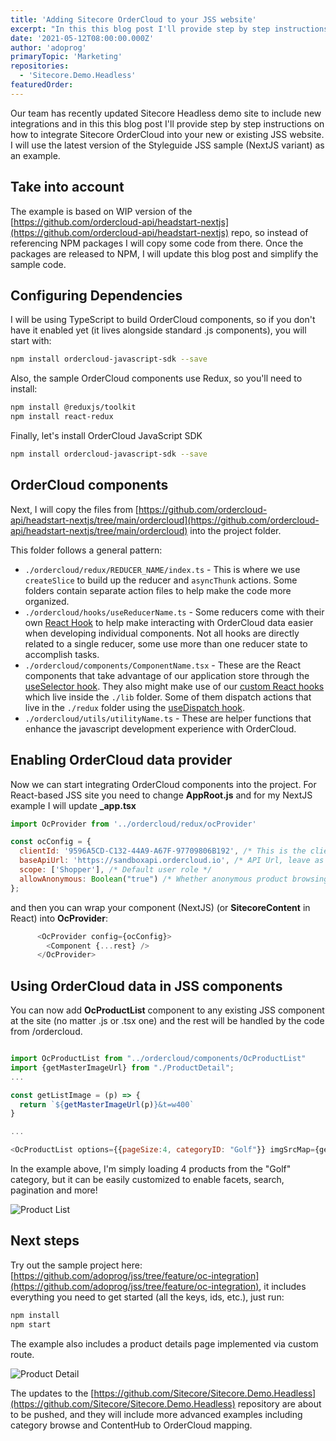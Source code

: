 ```yaml
---
title: 'Adding Sitecore OrderCloud to your JSS website'
excerpt: "In this this blog post I'll provide step by step instructions on how to integrate Sitecore OrderCloud into your new or existing JSS website. I will use the latest version of the Styleguide JSS sample (NextJS variant) as an example."
date: '2021-05-12T08:00:00.000Z'
author: 'adoprog'
primaryTopic: 'Marketing'
repositories:
  - 'Sitecore.Demo.Headless'
featuredOrder:
---
```


Our team has recently updated Sitecore Headless demo site to include new integrations and in this this blog post I'll provide step by step instructions on how to integrate Sitecore OrderCloud into your new or existing JSS website. I will use the latest version of the Styleguide JSS sample (NextJS variant) as an example.

## Take into account

The example is based on WIP version of the [https://github.com/ordercloud-api/headstart-nextjs](https://github.com/ordercloud-api/headstart-nextjs) repo, so instead of referencing NPM packages I will copy some code from there. Once the packages are released to NPM, I will update this blog post and simplify the sample code.

## Configuring Dependencies

I will be using TypeScript to build OrderCloud components, so if you don't have it enabled yet (it lives alongside standard .js components), you will start with:

```bash
npm install ordercloud-javascript-sdk --save
```

Also, the sample OrderCloud components use Redux, so you'll need to install:

```bash
npm install @reduxjs/toolkit
npm install react-redux
```

Finally, let's install OrderCloud JavaScript SDK

```bash
npm install ordercloud-javascript-sdk --save
```

## OrderCloud components

Next, I will copy the files from [https://github.com/ordercloud-api/headstart-nextjs/tree/main/ordercloud](https://github.com/ordercloud-api/headstart-nextjs/tree/main/ordercloud) into the project folder.

This folder follows a general pattern:

- `./ordercloud/redux/REDUCER_NAME/index.ts` - This is where we use `createSlice` to build up the reducer and `asyncThunk` actions. Some folders contain separate action files to help make the code more organized.
- `./ordercloud/hooks/useReducerName.ts` - Some reducers come with their own [React Hook](https://reactjs.org/docs/hooks-intro.html) to help make interacting with OrderCloud data easier when developing individual components. Not all hooks are directly related to a single reducer, some use more than one reducer state to accomplish tasks.
- `./ordercloud/components/ComponentName.tsx` - These are the React components that take advantage of our application store through the [useSelector hook](https://react-redux.js.org/api/hooks#useselector). They also might make use of our [custom React hooks](https://reactjs.org/docs/hooks-custom.html) which live inside the `./lib` folder. Some of them dispatch actions that live in the `./redux` folder using the [useDispatch hook](https://react-redux.js.org/api/hooks#usedispatch).
- `./ordercloud/utils/utilityName.ts` - These are helper functions that enhance the javascript development experience with OrderCloud.

## Enabling OrderCloud data provider

Now we can start integrating OrderCloud components into the project. For React-based JSS site you need to change **AppRoot.js** and for my NextJS example I will update **_app.tsx**

```js
import OcProvider from '../ordercloud/redux/ocProvider'

const ocConfig = {
  clientId: '9596A5CD-C132-44A9-A67F-97709806B192', /* This is the client ID of your seeded OrderCloud organization */
  baseApiUrl: 'https://sandboxapi.ordercloud.io', /* API Url, leave as is for Sandbox */
  scope: ['Shopper'], /* Default user role */
  allowAnonymous: Boolean("true") /* Whether anonymous product browsing is allowed */
};
```

and then you can wrap your component (NextJS) (or **SitecoreContent** in React) into **OcProvider**:

```js
      <OcProvider config={ocConfig}>
        <Component {...rest} />
      </OcProvider>
```

## Using OrderCloud data in JSS components

You can now add **OcProductList** component to any existing JSS component at the site (no matter .js or .tsx one) and the rest will be handled by the code from /ordercloud.

```js

import OcProductList from "../ordercloud/components/OcProductList"
import {getMasterImageUrl} from "./ProductDetail";
...

const getListImage = (p) => {
  return `${getMasterImageUrl(p)}&t=w400`
}

...

<OcProductList options={{pageSize:4, categoryID: "Golf"}} imgSrcMap={getListImage} columns={{xs:2}} hrefMap={p => `/products/${p.ID}`}/>

```

In the example above, I'm simply loading 4 products from the "Golf" category, but it can be easily customized to enable facets, search, pagination and more!

![Product List](/assets/blog/jss-order-cloud-integration/product_list.PNG)

## Next steps

Try out the sample project here: [https://github.com/adoprog/jss/tree/feature/oc-integration](https://github.com/adoprog/jss/tree/feature/oc-integration), it includes everything you need to get started (all the keys, ids, etc.), just run:

```bash
npm install
npm start
```

The example also includes a product details page implemented via custom route.

![Product Detail](/assets/blog/jss-order-cloud-integration/product_detail.PNG)

The updates to the [https://github.com/Sitecore/Sitecore.Demo.Headless](https://github.com/Sitecore/Sitecore.Demo.Headless) repository are about to be pushed, and they will include more advanced examples including category browse and ContentHub to OrderCloud mapping.